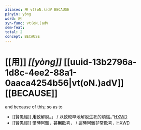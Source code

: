 ```yaml
---
aliases: 用 vt(oN.)adV BECAUSE
pinyin: yòng
word: 用
syn-func: vt(oN.)adV
sem-feat: 
total: 2
concept: BECAUSE 
---
```

# [[用]] *[[yòng]]*  [[uuid-13b2796a-1d8c-4ee2-88a1-0aaca4254b56|vt(oN.)adV]] [[BECAUSE]]
and because of this; so as to
 - [[賢愚經]] **用**致解脫。」 / 以致較早地解脫生死的煩惱。”[HXWD](https://hxwd.org/textview.html?location=KR6b0059_T_002-0360b.42)
 - [[賢愚經]] 爾時阿難，甚**用**歡喜， / 這時阿難非常歡喜，[HXWD](https://hxwd.org/textview.html?location=KR6b0059_T_003-0371b.23)